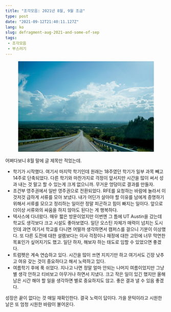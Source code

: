 ```yaml
---
title: "조각모음: 2021년 8월, 9월 조금"
type: post
date: "2021-09-12T21:40:11.127Z"
lang: ko
slug: defragment-aug-2021-and-some-of-sep
tags:
 - 조각모음
 - 부스러기
---
```


<figure>

![](./texas.jpg)

</figure>

어쩌다보니 8월 말에 글 제목만 적었는데.

- 학기가 시작했다. 여기서 마지막 학기인데 원래는 18주였던 학기가 일부 과목 빼고 14주로 단축되었다. 다른 학기와 마찬가지로 걱정이 앞서지만 시간을 많이 써서 성과 내는 것 말고 할 수 있는게 크게 없으니까. 무거운 엉덩이로 결과를 만들자.
- 조건부 영주권에서 일반 영주권으로 전환되었다. RFE를 요청하는 바람에 놀라서 이것저것 급하게 서류를 모아 보냈다. 내가 어딘가 살아야 할 이유를 남에게 증명하기 위해서 서류를 모으고 정리하는 일이란 정말 피곤하고 힘이 빠지는 일이다. 앞으로 더이상 서류와의 싸움을 하지 않아도 된다는 게 행복하다.
- 텍사스에 다녀왔다. 매우 짧은 방문이었지만 이번엔 그 틈에 UT Austin을 갔는데 학교도 생각보다 크고 시설도 좋아보였다. 일단 오스틴 자체가 매력이 넘치는 도시인데 과연 여기서 학교를 다니면 어떨까 생각하면서 캠퍼스를 걸으니 기분이 이상했다. 또 다른 도전에 대한 설렘보다는 이사 걱정이나 재정에 대한 고민에 너무 막연한 목표인가 싶어지기도 했고. 일단 하자, 해보자 하는 태도로 임할 수 있었으면 좋겠다.
- 트럼펫은 계속 연습하고 있다. 시간을 많이 쓰면 지치기만 하고 여기서도 긴장 낮추고 여유 갖는 것이 중요하다고 해서 노력하고 있다.
- 여름학기 후에 푹 쉬었다. 지나고 나면 정말 얼마 안되는 나머지 여름이었지만 그냥 별 생각 안하고 티비보고 아무거나 하면서 지냈다. 크고 작은 일이 있긴 했지만 올해 남은 시간 해야 할 일을 생각하면 별로 중요하지도 않고. 좋은 결과 낼 수 있음 좋겠다.

성장은 끝이 없다는 것 매일 재확인한다. 결국 노력이 답이다. 가을 문턱이라고 시원한 날은 또 엄청 시원한 바람이 불어온다.

